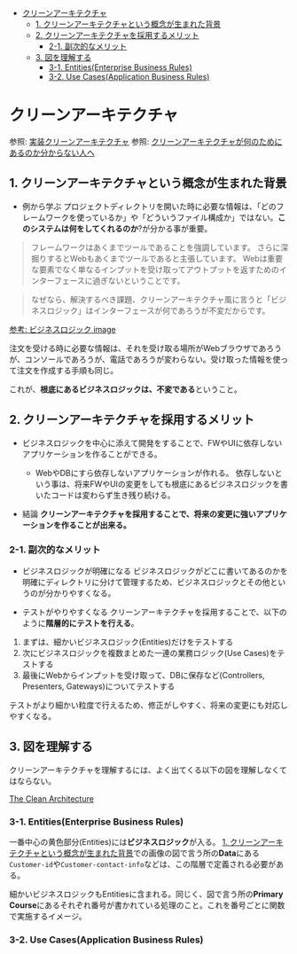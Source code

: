 - [クリーンアーキテクチャ](#クリーンアーキテクチャ)
  - [1. クリーンアーキテクチャという概念が生まれた背景](#1-クリーンアーキテクチャという概念が生まれた背景)
  - [2. クリーンアーキテクチャを採用するメリット](#2-クリーンアーキテクチャを採用するメリット)
    - [2-1. 副次的なメリット](#2-1-副次的なメリット)
  - [3. 図を理解する](#3-図を理解する)
    - [3-1. Entities(Enterprise Business Rules)](#3-1-entitiesenterprise-business-rules)
    - [3-2. Use Cases(Application Business Rules)](#3-2-use-casesapplication-business-rules)
# クリーンアーキテクチャ

参照: [実装クリーンアーキテクチャ](https://qiita.com/nrslib/items/a5f902c4defc83bd46b8)
参照: [クリーンアーキテクチャが何のためにあるのか分からない人へ](https://qiita.com/juchilian/items/d732afab315e3c7e8ba3)

## 1. クリーンアーキテクチャという概念が生まれた背景

- 例から学ぶ
プロジェクトディレクトリを開いた時に必要な情報は、「どのフレームワークを使っているか」や「どういうファイル構成か」ではない。**このシステムは何をしてくれるのか**?が分かる事が重要。

> フレームワークはあくまでツールであることを強調しています。
> さらに深掘りするとWebもあくまでツールであると主張しています。
> Webは重要な要素でなく単なるインプットを受け取ってアウトプットを返すためのインターフェースに過ぎないということです。

> なぜなら、解決するべき課題、クリーンアーキテクチャ風に言うと「ビジネスロジック」はインターフェースが何であろうが不変だからです。

[参考: ビジネスロジック image](https://camo.qiitausercontent.com/74cd33ee0437c49f8169ee1ad341675e407b7274/68747470733a2f2f71696974612d696d6167652d73746f72652e73332e61702d6e6f727468656173742d312e616d617a6f6e6177732e636f6d2f302f3435303235372f65376239303861392d333164622d383337332d313539382d3737623061396165343836612e706e67)

注文を受ける時に必要な情報は、それを受け取る場所がWebブラウザであろうが、コンソールであろうが、電話であろうが変わらない。受け取った情報を使って注文を作成する手順も同じ。

これが、**根底にあるビジネスロジックは、不変である**ということ。

## 2. クリーンアーキテクチャを採用するメリット

- ビジネスロジックを中心に添えて開発をすることで、FWやUIに依存しないアプリケーションを作ることができる。
  - WebやDBにすら依存しないアプリケーションが作れる。
依存しないという事は、将来FWやUIの変更をしても根底にあるビジネスロジックを書いたコードは変わらず生き残り続ける。

- 結論
**クリーンアーキテクチャを採用することで、将来の変更に強いアプリケーションを作ることが出来る。**

### 2-1. 副次的なメリット

- ビジネスロジックが明確になる
ビジネスロジックがどこに書いてあるのかを明確にディレクトリに分けて管理するため、ビジネスロジックとその他というのが分かりやすくなる。

- テストがやりやすくなる
クリーンアーキテクチャを採用することで、以下のように**階層的にテストを行える**。

1. まずは、細かいビジネスロジック(Entities)だけをテストする
2. 次にビジネスロジックを複数まとめた一連の業務ロジック(Use Cases)をテストする
3. 最後にWebからインプットを受け取って、DBに保存など(Controllers, Presenters, Gateways)についてテストする

テストがより細かい粒度で行えるため、修正がしやすく、将来の変更にも対応しやすくなる。

## 3. 図を理解する

クリーンアーキテクチャを理解するには、よく出てくる以下の図を理解しなくてはならない。

[The Clean Architecture](https://qiita-user-contents.imgix.net/https%3A%2F%2Fqiita-image-store.s3.ap-northeast-1.amazonaws.com%2F0%2F450257%2F1a4c15a6-4f59-5c8b-6f38-47de63204e07.png?ixlib=rb-4.0.0&auto=format&gif-q=60&q=75&w=1400&fit=max&s=a65118a50518e199cd13cfdb3d17da1f)

### 3-1. Entities(Enterprise Business Rules)

一番中心の黄色部分(Entities)には**ビジネスロジック**が入る。
[1. クリーンアーキテクチャという概念が生まれた背景](#1-クリーンアーキテクチャという概念が生まれた背景)での画像の図で言う所の**Data**にある`Customer-id`や`Customer-contact-info`などは、この階層で定義される必要がある。

細かいビジネスロジックもEntitiesに含まれる。同じく、図で言う所の**Primary Course**にあるそれぞれ番号が書かれている処理のこと。これを番号ごとに関数で実施するイメージ。

### 3-2. Use Cases(Application Business Rules)
